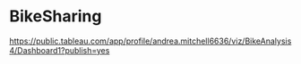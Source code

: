 # BikeSharing

https://public.tableau.com/app/profile/andrea.mitchell6636/viz/BikeAnalysis4/Dashboard1?publish=yes
